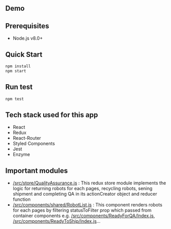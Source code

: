 ## Demo


## Prerequisites
- Node.js v8.0+

## Quick Start
```sh
npm install
npm start
```

## Run test
```sh
npm test
```

## Tech stack used for this app
- React
- Redux
- React-Router
- Styled Components
- Jest
- Enzyme

## Important modules
- [/src/store/QualityAssurance.js](/src/store/QualityAssurance.js)
  : This redux store module implements the logic for returning robots for each pages, recycling robots, sening shipment and completing QA in its actionCreator object and reducer function
- [/src/components/shared/RobotList.js](/src/components/shared/RobotList.js)
  : This component renders robots for each pages by filtering statusToFilter prop which passed from container components e.g. [/src/components/ReadyForQA/Index.js](/src/components/ReadyForQA/Index.js), [/src/components/ReadyToShip/Index.js](/src/components/ReadyToShip/Index.js)...
